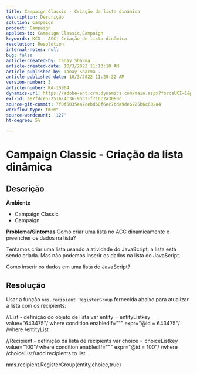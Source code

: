 ```yaml
---
title: Campaign Classic - Criação da lista dinâmica
description: Descrição
solution: Campaign
product: Campaign
applies-to: Campaign Classic,Campaign
keywords: KCS - ACC| Criação de lista dinâmica
resolution: Resolution
internal-notes: null
bug: false
article-created-by: Tanay Sharma .
article-created-date: 10/3/2022 11:13:10 AM
article-published-by: Tanay Sharma .
article-published-date: 10/3/2022 11:20:32 AM
version-number: 3
article-number: KA-15904
dynamics-url: https://adobe-ent.crm.dynamics.com/main.aspx?forceUCI=1&pagetype=entityrecord&etn=knowledgearticle&id=06e6a659-0c43-ed11-bba2-0022480868ff
exl-id: a87fdce5-2516-4c36-9533-f716c2a3080c
source-git-commit: 7f0f5035ea7cebd60f6ec7bda9de6225b6c602a4
workflow-type: tm+mt
source-wordcount: '127'
ht-degree: 5%

---
```


# Campaign Classic - Criação da lista dinâmica

## Descrição

<b>Ambiente</b>
- Campaign Classic
- Campaign



<b>Problema/Sintomas</b>
Como criar uma lista no ACC dinamicamente e preencher os dados na lista?

Tentamos criar uma lista usando a atividade do JavaScript; a lista está sendo criada. Mas não podemos inserir os dados na lista do JavaScript.

Como inserir os dados em uma lista do JavaScript?


## Resolução


Usar a função `nms.recipient.RegisterGroup` fornecida abaixo para atualizar a lista com os recipients:



//List - definição do objeto de lista var entity = entityListkey value=&quot;643475&quot;/ where condition enabledIf=&quot;&quot;&quot; expr=&quot;@id = 643475&quot;/ /where /entityList



//Recipient - definição da lista de recipients var choice = choiceListkey value=&quot;100&quot;/ where condition enabledIf=&quot;&quot;&quot; expr=&quot;@id = 100&quot;/ /where /choiceList//add recipients to list

nms.recipient.RegisterGroup(entity,choice,true)
